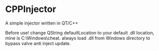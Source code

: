 # CPPInjector
A simple injector written in QT/C++

Before use!
change QString defaultLocation to your default .dll location, mine is C:\Windows\cheat.
always load .dll from Windows directory to bypass valve anti inject update.
